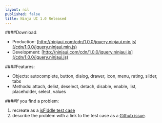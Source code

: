 ```yaml
---
layout: nil
published: false
title: Ninja UI 1.0 Released
---
```

####Download:
* Production: [http://ninjaui.com/cdn/1.0.0/jquery.ninjaui.min.js](/cdn/1.0.0/jquery.ninjaui.min.js)
* Development: [http://ninjaui.com/cdn/1.0.0/jquery.ninjaui.js](/cdn/1.0.0/jquery.ninjaui.js)

####Features:
* Objects: autocomplete, button, dialog, drawer, icon, menu, rating, slider, tabs
* Methods: attach, delist, deselect, detach, disable, enable, list, placeholder, select, values

####If you find a problem:
1. recreate as a [jsFiddle test case](http://jsfiddle.net/tt89T/)
2. describe the problem with a link to the test case as a [Github issue](https://github.com/ninja/ui/issues).

